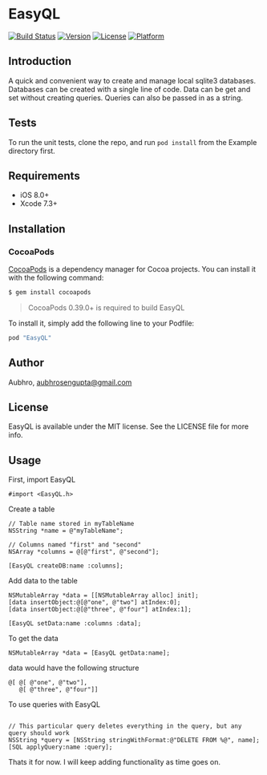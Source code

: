 # EasyQL

[![Build Status](https://travis-ci.org/LordDarkula/EasyQL.svg?branch=master)](https://travis-ci.org/LordDarkula/EasyQL)
[![Version](https://img.shields.io/cocoapods/v/EasyQL.svg?style=flat)](http://cocoapods.org/pods/EasyQL)
[![License](https://img.shields.io/cocoapods/l/EasyQL.svg?style=flat)](http://cocoapods.org/pods/EasyQL)
[![Platform](https://img.shields.io/cocoapods/p/EasyQL.svg?style=flat)](http://cocoapods.org/pods/EasyQL)

## Introduction

A quick and convenient way to create and manage local sqlite3 databases. Databases can be created with a single line of code. Data can be get and set without creating queries. Queries can also be passed in as a string.

## Tests

To run the unit tests, clone the repo, and run `pod install` from the Example directory first.

## Requirements

- iOS 8.0+ 
- Xcode 7.3+

## Installation

### CocoaPods

[CocoaPods](http://cocoapods.org) is a dependency manager for Cocoa projects. You can install it with the following command:

```bash
$ gem install cocoapods
```

> CocoaPods 0.39.0+ is required to build EasyQL 

To install it, simply add the following line to your Podfile:

```ruby
pod "EasyQL"
```

## Author

Aubhro, aubhrosengupta@gmail.com

## License

EasyQL is available under the MIT license. See the LICENSE file for more info.

## Usage

First, import EasyQL
```objc
#import <EasyQL.h>
```

Create a table
```objc
// Table name stored in myTableName
NSString *name = @"myTableName";

// Columns named "first" and "second"
NSArray *columns = @[@"first", @"second"];

[EasyQL createDB:name :columns];
```

Add data to the table
```objc
NSMutableArray *data = [[NSMutableArray alloc] init];
[data insertObject:@[@"one", @"two"] atIndex:0];
[data insertObject:@[@"three", @"four"] atIndex:1];

[EasyQL setData:name :columns :data];
```

To get the data 
```objc
NSMutableArray *data = [EasyQL getData:name];
```
data would have the following structure
```objc
@[ @[ @"one", @"two"],
   @[ @"three", @"four"]]
```

To use queries with EasyQL
```objc

// This particular query deletes everything in the query, but any query should work
NSString *query = [NSString stringWithFormat:@"DELETE FROM %@", name];
[SQL applyQuery:name :query];
```

Thats it for now. I will keep adding functionality as time goes on.
